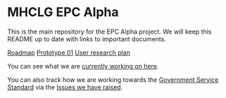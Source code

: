 # MHCLG EPC Alpha

This is the main repository for the EPC Alpha project. We will keep this README up to date with links to important documents.

[Roadmap](https://docs.google.com/spreadsheets/d/1yTmd-kdrj3BmhytUEzJT4jt5wGD90eNhVZJiKBEPYhg/edit?usp=sharing) 
[Prototype 01](https://mhclg-epc-alpha-prototype-01.herokuapp.com/)
[User research plan](https://docs.google.com/spreadsheets/d/18OGj2PQbsT7dK4wl0ieFys0_Da1nEugVB0kZJdwfVpA/edit?usp=sharing)

You can see what we are [currently working on here](https://github.com/notbinary/mhclg-epc-alpha/projects/1).

You can also track how we are working towards the [Government Service Standard](https://www.gov.uk/service-manual/service-standard)
via the [Issues we have raised](https://github.com/notbinary/mhclg-epc-alpha/issues?q=is%3Aissue+is%3Aopen+label%3Aservice-standard).
